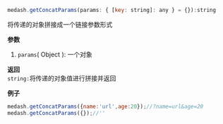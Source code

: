 ```js
medash.getConcatParams(params: { [key: string]: any } = {}):string 
```  
将传递的对象拼接成一个链接参数形式

**参数**  
1. `params`( Object ): 一个对象


**返回**  
`string:`将传递的对象值进行拼接并返回 

**例子**
```js
medash.getConcatParams({name:'url',age:20});//?name=url&age=20
medash.getConcatParams({});//''
```